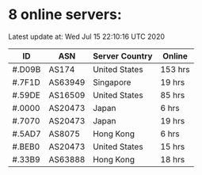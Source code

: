 # 8 online servers:

Latest update at: Wed Jul 15 22:10:16 UTC 2020

| ID | ASN | Server Country | Online |
| -- | --- | -------------- | ------ |
| #.D09B | AS174 | United States | 153 hrs |
| #.7F1D | AS63949 | Singapore | 19 hrs |
| #.59DE | AS16509 | United States | 85 hrs |
| #.0000 | AS20473 | Japan | 6 hrs |
| #.7070 | AS20473 | Japan | 19 hrs |
| #.5AD7 | AS8075 | Hong Kong | 6 hrs |
| #.BEB0 | AS20473 | United States | 15 hrs |
| #.33B9 | AS63888 | Hong Kong | 18 hrs |

